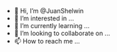 - 👋 Hi, I’m @JuanShelwin
- 👀 I’m interested in ...
- 🌱 I’m currently learning ...
- 💞️ I’m looking to collaborate on ...
- 📫 How to reach me ...

<!---
JuanShelwin/JuanShelwin is a ✨ special ✨ repository because its `README.md` (this file) appears on your GitHub profile.
You can click the Preview link to take a look at your changes.
--->
